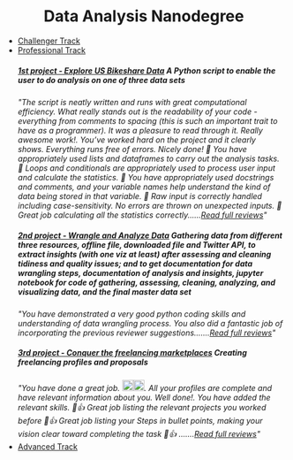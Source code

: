 <p><h1 align="center">Data Analysis Nanodegree</h1></p>

* [Challenger Track](https://cutt.ly/Data-Challenger-Track "My XLSX solved files and certification of track exam")
* [Professional Track](https://cutt.ly/Data-Professional-Track "Professional Track Projects")
     ##### [1st project - Explore US Bikeshare Data](https://cutt.ly/1st-proj---Explore-US-Bikeshare-Data "A Python script to enable the user to do analysis on one of three data sets") *A Python script to enable the user to do analysis on one of three data sets*
    *"The script is neatly written and runs with great computational efficiency. What really stands out is the readability of your code - everything from comments to spacing (this is such an important trait to have as a programmer). It was a pleasure to read through it. Really awesome work!. You’ve worked hard on the project and it clearly shows. Everything runs free of errors. Nicely done! 🌟 You have appropriately used lists and dataframes to carry out the analysis tasks. 🌟 Loops and conditionals are appropriately used to process user input and calculate the statistics. 🌟 You have appropriately used docstrings and comments, and your variable names help understand the kind of data being stored in that variable. 🌟 Raw input is correctly handled including case-sensitivity. No errors are thrown on unexpected inputs. 🌟 Great job calculating all the statistics correctly......[Read full reviews](https://cutt.ly/1st-proj---Explore-US-Bikeshare-Data-reviews-highlights)"*
     ##### [2nd project - Wrangle and Analyze Data](https://cutt.ly/2nd-proj---Wrangle-and-Analyze-Data "Gathering data from different three resources, offline file, downloaded file and Twitter API, to extract insights (with one viz at least) after assessing and cleaning tidiness and quality issues; and to get documentation for data wrangling steps, documentation of analysis and insights, jupyter notebook for code of gathering, assessing, cleaning, analyzing, and visualizing data, and the final master data set") *Gathering data from different three resources, offline file, downloaded file and Twitter API, to extract insights (with one viz at least) after assessing and cleaning tidiness and quality issues; and to get documentation for data wrangling steps, documentation of analysis and insights, jupyter notebook for code of gathering, assessing, cleaning, analyzing, and visualizing data, and the final master data set*
    *"You have demonstrated a very good python coding skills and understanding of data wrangling process. You also did a fantastic job of incorporating the previous reviewer suggestions.......[Read full reviews](https://cutt.ly/2nd-proj---Wrangle-and-Analyze-Data-reviews-highlights)"*
     ##### [3rd project - Conquer the freelancing marketplaces](https://cutt.ly/3rd-proj---Conquer-the-freelancing-marketplaces "") *Creating freelancing profiles and proposals*
    *"You have done a great job. <img alt="clap" src="https://review.udacity.com/assets/images/emojis/clap.png" width=20><img alt="clap" src="https://review.udacity.com/assets/images/emojis/clap.png" width=20>. All your profiles are complete and have relevant information about you. Well done!. You have added the relevant skills. 💯👍 Great job listing the relevant projects you worked before 💯👍 Great job listing your Steps in bullet points, making your vision clear toward completing the task 💯👍 .......[Read full reviews](https://cutt.ly/3rd-proj---Conquer-the-freelancing-marketplaces_review-highlights)"*
* [Advanced Track](https://cutt.ly/Data-Advanced-Track "Advanced Track Projects")
